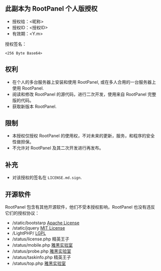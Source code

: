 ## 此副本为 RootPanel 个人版授权

* 授权给：<昵称>
* 授权ID：<授权ID>
* 有效期：<Y.m>

授权签名：

    <256 Byte Base64>

## 权利

* 在个人的多台服务器上安装和使用 RootPanel, 或在多人合用的一台服务器上使用 RootPanel.
* 阅读和修改 RootPanel 的源代码，进行二次开发，使用来自 RootPanel 完整版的代码。
* 获取新版本 RootPanel.

## 限制

* 本授权仅授权 RootPanel 的使用权，不对未来的更新，服务，和程序的安全性做担保。
* 不允许对 RootPanel 及其二次开发进行再发布。

## 补充

* 对该授权的签名在 `LICENSE.md.sign`.

## 开源软件
RootPanel 包含有其他开源软件，他们不受本授权影响，RootPanel 也没有违反它们的授权协议：

* /static/bootstarp [Apache License](https://github.com/twbs/bootstrap)
* /static/jquery [MIT License](https://github.com/jquery/jquery)
* /LightPHP/ [LGPL](https://github.com/jybox/LightPHP)
* /status/license.php 精英王子
* /status/mobile.php [雅黑实验室](http://yahei.net/)
* /status/probe.php [雅黑实验室](http://yahei.net/)
* /status/taskinfo.php 精英王子
* /status/top.php [雅黑实验室](http://yahei.net/)
